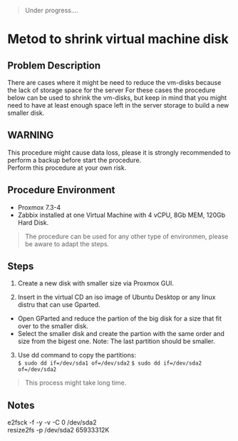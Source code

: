 
> Under progress....

# Metod to shrink virtual machine disk

## Problem Description
There are cases where it might be need to reduce the vm-disks because the lack of storage space for the server
For these cases the procedure below can be used to shrink the vm-disks, but keep in mind that you might need to have 
at least enough space left in the server storage to build a new smaller disk.

## WARNING
This procedure might cause data loss, please it is strongly recommended to perform a backup before start the procedure.  
Perform this procedure at your own risk.

## Procedure Environment
- Proxmox 7.3-4
- Zabbix installed at one Virtual Machine with 4 vCPU, 8Gb MEM, 120Gb Hard Disk.

> The procedure can be used for any other type of environmen, please be aware to adapt the steps.

## Steps

1. Create a new disk with smaller size via Proxmox GUI.  

 

2. Insert in the virtual CD an iso image of Ubuntu Desktop or any linux distru that can use Gparted.  
- Open GParted and reduce the partion of the big disk for a size that fit over to the smaller disk.  
- Select the smaller disk and create the partion with the same order and size from the bigest one. Note: The last partition should be smaller.  

3. Use dd command to copy the partitions:  
`$ sudo dd if=/dev/sda1 of=/dev/sda2`
`$ sudo dd if=/dev/sda2 of=/dev/sda2`
> This process might take long time.

## Notes
e2fsck -f -y -v -C 0 /dev/sda2  
resize2fs -p /dev/sda2 65933312K

